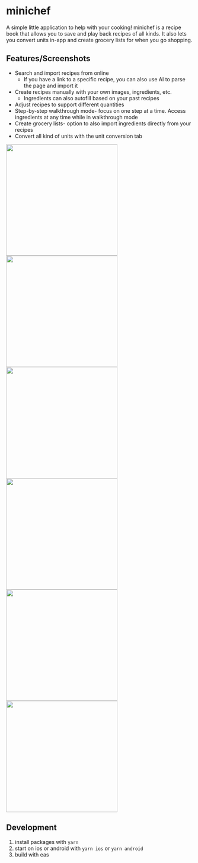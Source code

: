 # minichef
A simple little application to help with your cooking! minichef is a recipe book that allows you to save and play back recipes of all kinds. It also lets you convert units in-app and create grocery lists for when you go shopping.

## Features/Screenshots
- Search and import recipes from online
    - If you have a link to a specific recipe, you can also use AI to parse the page and import it
- Create recipes manually with your own images, ingredients, etc.
    - Ingredients can also autofill based on your past recipes
- Adjust recipes to support different quantities
- Step-by-step walkthrough mode- focus on one step at a time. Access ingredients at any time while in walkthrough mode
- Create grocery lists- option to also import ingredients directly from your recipes
- Convert all kind of units with the unit conversion tab

<img src="https://github.com/user-attachments/assets/95a511b1-06f9-4508-b039-067715ea6a2d" width="300">
<img src="https://github.com/user-attachments/assets/2e9cb508-b07a-4915-9e39-34896cd3def4" width="300">
<img src="https://github.com/user-attachments/assets/09d3521f-ebe1-4e98-9b52-c46f77d60e06" width="300">
<img src="https://github.com/user-attachments/assets/82dd2b12-6a16-4a51-ad68-a6a2b224d337" width="300">
<img src="https://github.com/user-attachments/assets/984cd5bd-2f7d-44f8-83df-77d5a050a4f4" width="300">
<img src="https://github.com/user-attachments/assets/94dd94d3-92b5-46d9-b1b8-18d38939669d" width="300">

## Development
1. install packages with `yarn`
2. start on ios or android with `yarn ios` or `yarn android`
3. build with eas
